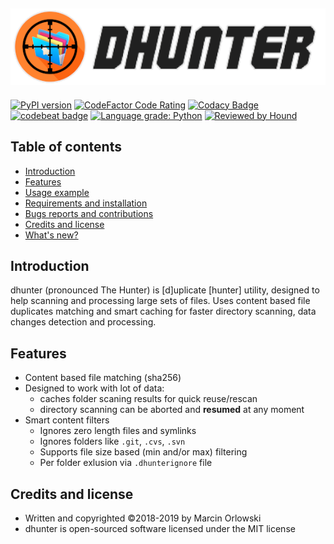 [![dhunter logo](docs/img/logo.png)](https://github.com/MarcinOrlowski/dhunter)
 ---

 [![PyPI version](https://badge.fury.io/py/dhunter.svg)](https://badge.fury.io/py/dhunter)
 [![CodeFactor Code Rating](https://www.codefactor.io/repository/github/MarcinOrlowski/dhunter/badge?style=flat-square)](https://www.codefactor.io/repository/github/marcinorlowski/mp3voicestamp)
 [![Codacy Badge](https://api.codacy.com/project/badge/Grade/4679f02555e0438fbe3cc61eaa7c9890)](https://www.codacy.com/app/MarcinOrlowski/dhunter?utm_source=github.com&amp;utm_medium=referral&amp;utm_content=MarcinOrlowski/dhunter&amp;utm_campaign=Badge_Grade)
 [![codebeat badge](https://codebeat.co/badges/1ff9f5ad-3e95-4ffb-94d1-08eb2f360987)](https://codebeat.co/projects/github-com-marcinorlowski-dhunter-master)
 [![Language grade: Python](https://img.shields.io/lgtm/grade/python/g/MarcinOrlowski/dhunter.svg?logo=lgtm&logoWidth=18)](https://lgtm.com/projects/g/MarcinOrlowski/dhunter/context:python)
 [![Reviewed by Hound](https://img.shields.io/badge/Reviewed_by-Hound-8E64B0.svg)](https://houndci.com)

## Table of contents ##

 * [Introduction](#introduction)
 * [Features](#features)
 * [Usage example](docs/usage.md)
 * [Requirements and installation](docs/install.md)
 * [Bugs reports and contributions](docs/contribute.md)
 * [Credits and license](#credits-and-license)
 * [What's new?](docs/CHANGES.md)

## Introduction ##

 dhunter (pronounced The Hunter) is [d]uplicate [hunter] utility, designed
 to help scanning and processing large sets of files. Uses content based
 file duplicates matching and smart caching for faster directory scanning,
 data changes detection and processing.

## Features ##

 * Content based file matching (sha256)
 * Designed to work with lot of data:
   * caches folder scaning results for quick reuse/rescan
   * directory scanning can be aborted and **resumed** at any moment
 * Smart content filters
   * Ignores zero length files and symlinks
   * Ignores folders like `.git`, `.cvs`, `.svn`
   * Supports file size based (min and/or max) filtering
   * Per folder exlusion via `.dhunterignore` file

## Credits and license ##

 * Written and copyrighted ©2018-2019 by Marcin Orlowski
 * dhunter is open-sourced software licensed under the MIT license
